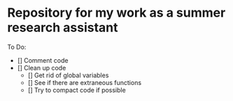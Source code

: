 # Repository for my work as a summer research assistant

To Do:

- [] Comment code
- [] Clean up code
   - [] Get rid of global variables 
   - [] See if there are extraneous functions
   - [] Try to compact code if possible
